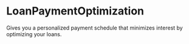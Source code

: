 # LoanPaymentOptimization
Gives you a personalized payment schedule that minimizes interest by optimizing your loans.
